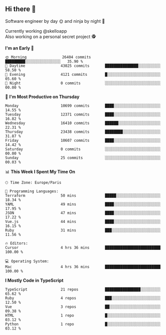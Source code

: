 ## Hi there 👋

Software engineer by day 🌞 and ninja by night 🌝

Currently working @skelloapp <br>
Also working on a personal secret project 🕵️

<!--START_SECTION:waka-->
**I'm an Early 🐤** 

```text
🌞 Morning                26404 commits       █████████░░░░░░░░░░░░░░░░   35.90 % 
🌆 Daytime                43025 commits       ███████████████░░░░░░░░░░   58.50 % 
🌃 Evening                4121 commits        █░░░░░░░░░░░░░░░░░░░░░░░░   05.60 % 
🌙 Night                  0 commits           ░░░░░░░░░░░░░░░░░░░░░░░░░   00.00 % 
```
📅 **I'm Most Productive on Thursday** 

```text
Monday                   10699 commits       ████░░░░░░░░░░░░░░░░░░░░░   14.55 % 
Tuesday                  12371 commits       ████░░░░░░░░░░░░░░░░░░░░░   16.82 % 
Wednesday                16410 commits       ██████░░░░░░░░░░░░░░░░░░░   22.31 % 
Thursday                 23438 commits       ████████░░░░░░░░░░░░░░░░░   31.87 % 
Friday                   10607 commits       ████░░░░░░░░░░░░░░░░░░░░░   14.42 % 
Saturday                 0 commits           ░░░░░░░░░░░░░░░░░░░░░░░░░   00.00 % 
Sunday                   25 commits          ░░░░░░░░░░░░░░░░░░░░░░░░░   00.03 % 
```


📊 **This Week I Spent My Time On** 

```text
🕑︎ Time Zone: Europe/Paris

💬 Programming Languages: 
Terraform                50 mins             █████░░░░░░░░░░░░░░░░░░░░   18.34 % 
YAML                     49 mins             ████░░░░░░░░░░░░░░░░░░░░░   17.95 % 
JSON                     47 mins             ████░░░░░░░░░░░░░░░░░░░░░   17.22 % 
Vue.js                   44 mins             ████░░░░░░░░░░░░░░░░░░░░░   16.15 % 
Ruby                     31 mins             ███░░░░░░░░░░░░░░░░░░░░░░   11.56 % 

🔥 Editors: 
Cursor                   4 hrs 36 mins       █████████████████████████   100.00 % 

💻 Operating System: 
Mac                      4 hrs 36 mins       █████████████████████████   100.00 % 
```

**I Mostly Code in TypeScript** 

```text
TypeScript               21 repos            ████████████████░░░░░░░░░   65.62 % 
Ruby                     4 repos             ███░░░░░░░░░░░░░░░░░░░░░░   12.50 % 
Vue                      3 repos             ██░░░░░░░░░░░░░░░░░░░░░░░   09.38 % 
HTML                     1 repo              █░░░░░░░░░░░░░░░░░░░░░░░░   03.12 % 
Python                   1 repo              █░░░░░░░░░░░░░░░░░░░░░░░░   03.12 % 
```




<!--END_SECTION:waka-->

<!--
**antoinelncl/antoinelncl** is a ✨ _special_ ✨ repository because its `README.md` (this file) appears on your GitHub profile.

Here are some ideas to get you started:

- 🔭 I’m currently working on ...
- 🌱 I’m currently learning ...
- 👯 I’m looking to collaborate on ...
- 🤔 I’m looking for help with ...
- 💬 Ask me about ...
- 📫 How to reach me: ...
- 😄 Pronouns: ...
- ⚡ Fun fact: ...
-->
